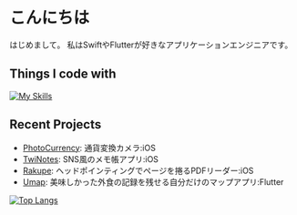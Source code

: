 # こんにちは

はじめまして。
私はSwiftやFlutterが好きなアプリケーションエンジニアです。

## Things I code with
[![My Skills](https://skillicons.dev/icons?i=swift,flutter,kotlin,apple,dart,java,androidstudio,py,opencv,flask,discord,c,cpp,arduino,git,ruby,rails,js,vue,react,vscode,md)](https://skillicons.dev)

## Recent Projects
- [PhotoCurrency](https://apps.apple.com/jp/app/photocurrency-%E9%80%9A%E8%B2%A8%E5%A4%89%E6%8F%9B%E3%82%AB%E3%83%A1%E3%83%A9/id6479285476): 通貨変換カメラ:iOS
- [TwiNotes](https://apps.apple.com/jp/app/twinotes-sns%E9%A2%A8%E3%83%A1%E3%83%A2/id1583565949): SNS風のメモ帳アプリ:iOS
- [Rakupe](https://github.com/toyoshin5/Rakupe): ヘッドポインティングでページを捲るPDFリーダー:iOS
- [Umap](https://github.com/jphacks/SP_2303): 美味しかった外食の記録を残せる自分だけのマップアプリ:Flutter


[![Top Langs](https://github-readme-stats.vercel.app/api/top-langs/?username=toyoshin5&show_icons=true&layout=compact&&hide=html,cmake&langs_count=10&count_weight=1)](https://github.com/mo-ri-regen/github-readme-stats)
<!--
**toyoshin5/toyoshin5** is a ✨ _special_ ✨ repository because its `README.md` (this file) appears on your GitHub profile.

Here are some ideas to get you started:

- 🔭 I’m currently working on ...
- 🌱 I’m currently learning ...
- 👯 I’m looking to collaborate on ...
- 🤔 I’m looking for help with ...
- 💬 Ask me about ...
- 📫 How to reach me: ...
- 😄 Pronouns: ...
- ⚡ Fun fact: ...
-->
